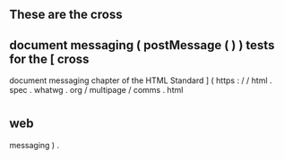 These
are
the
cross
-
document
messaging
(
postMessage
(
)
)
tests
for
the
[
cross
-
document
messaging
chapter
of
the
HTML
Standard
]
(
https
:
/
/
html
.
spec
.
whatwg
.
org
/
multipage
/
comms
.
html
#
web
-
messaging
)
.
